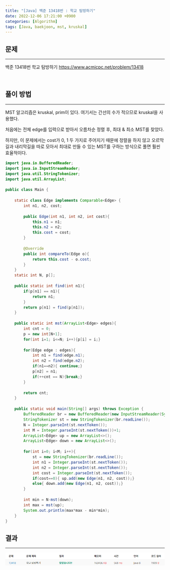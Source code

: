 ```yaml
---
title: "[Java] 백준 13418번 : 학교 탐방하기"
date: 2022-12-06 17:21:00 +0900
categories: [Algorithm]
tags: [Java, baekjoon, mst, kruskal]
---
```


## 문제

---

백준 13418번 학교 탐방하기
<https://www.acmicpc.net/problem/13418>

<br>

## 풀이 방법

---

MST 알고리즘은 kruskal, prim이 있다. 여기서는 간선의 수가 적으므로 kruskal을 사용했다.
<br>

처음에는 전체 edge를 입력으로 받아서 오름차순 정렬 후, 최대 & 최소 MST를 찾았다.

하지만, 이 문제에서는 cost가 0, 1 두 가지로 주어지기 때문에 정렬을 하지 않고 오르막길과 내리막길을 따로 모아서 최대로 만들 수 있는 MST를 구하는 방식으로 풀면 훨씬 효율적이다.

```java
import java.io.BufferedReader;
import java.io.InputStreamReader;
import java.util.StringTokenizer;
import java.util.ArrayList;

public class Main {

    static class Edge implements Comparable<Edge> {
        int n1, n2, cost;

        public Edge(int n1, int n2, int cost){
            this.n1 = n1;
            this.n2 = n2;
            this.cost = cost;
        }

        @Override
        public int compareTo(Edge o){
            return this.cost - o.cost;
        }
    }
    static int N, p[];

    public static int find(int n1){
        if(p[n1] == n1){
            return n1;
        }
        return p[n1] = find(p[n1]);
    }

    public static int mst(ArrayList<Edge> edges){
        int cnt = 0;
        p = new int[N+1];
        for(int i=1; i<=N; i++){p[i] = i;}

        for(Edge edge : edges){
            int n1 = find(edge.n1);
            int n2 = find(edge.n2);
            if(n1==n2){ continue;}
            p[n2] = n1;
            if(++cnt == N){break;}
        }

        return cnt;
    }

    public static void main(String[] args) throws Exception {
        BufferedReader br = new BufferedReader(new InputStreamReader(System.in));
        StringTokenizer st = new StringTokenizer(br.readLine());
        N = Integer.parseInt(st.nextToken());
        int M = Integer.parseInt(st.nextToken())+1;
        ArrayList<Edge> up = new ArrayList<>();
        ArrayList<Edge> down = new ArrayList<>();

        for(int i=0; i<M; i++){
            st = new StringTokenizer(br.readLine());
            int n1 = Integer.parseInt(st.nextToken());
            int n2 = Integer.parseInt(st.nextToken());
            int cost = Integer.parseInt(st.nextToken());
            if(cost==0){ up.add(new Edge(n1, n2, cost));}
            else{ down.add(new Edge(n1, n2, cost));}
        }

        int min = N-mst(down);
        int max = mst(up);
        System.out.println(max*max - min*min);
    }
}
```

## 결과

---

<img src="/assets/img/post/boj13418_result.png"/>
